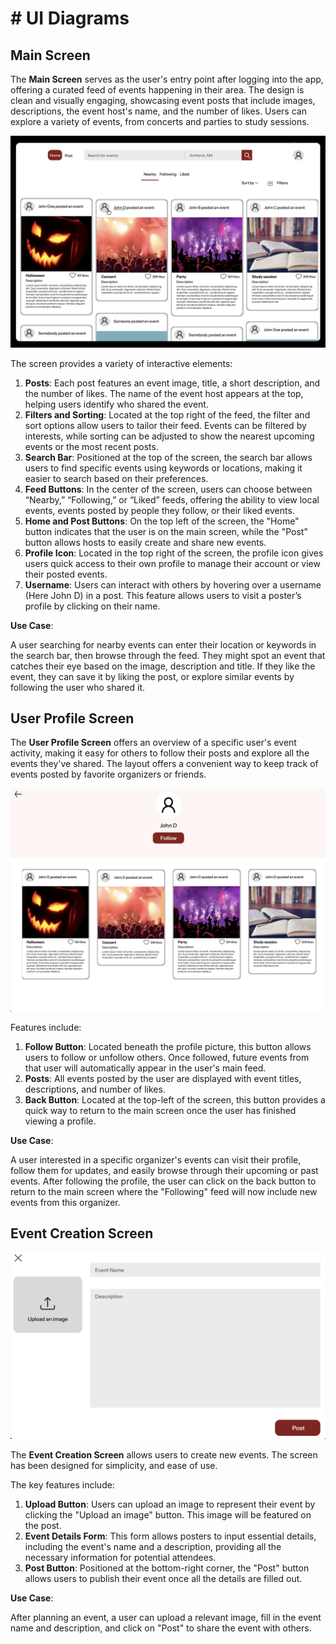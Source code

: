 # # UI Diagrams

## Main Screen

The **Main Screen** serves as the user's entry point after logging into the app, offering a curated feed of events happening in their area. The design is clean and visually engaging, showcasing event posts that include images, descriptions, the event host's name, and the number of likes. Users can explore a variety of events, from concerts and parties to study sessions.

![Main Screen](team/MainDashboard.png)

The screen provides a variety of interactive elements:

1. **Posts**: Each post features an event image, title, a short description, and the number of likes. The name of the event host appears at the top, helping users identify who shared the event.
2. **Filters and Sorting**: Located at the top right of the feed, the filter and sort options allow users to tailor their feed. Events can be filtered by interests, while sorting can be adjusted to show the nearest upcoming events or the most recent posts.
3. **Search Bar**: Positioned at the top of the screen, the search bar allows users to find specific events using keywords or locations, making it easier to search based on their preferences.
4. **Feed Buttons**: In the center of the screen, users can choose between “Nearby,” “Following,” or “Liked” feeds, offering the ability to view local events, events posted by people they follow, or their liked events.
5. **Home and Post Buttons**: On the top left of the screen, the "Home" button indicates that the user is on the main screen, while the "Post" button allows hosts to easily create and share new events.
6. **Profile Icon**: Located in the top right of the screen, the profile icon gives users quick access to their own profile to manage their account or view their posted events.
6. **Username**: Users can interact with others by hovering over a username (Here John D) in a post. This feature allows users to visit a poster’s profile by clicking on their name.

**Use Case**: 

A user searching for nearby events can enter their location or keywords in the search bar, then browse through the feed. They might spot an event that catches their eye based on the image, description and title. If they like the event, they can save it by liking the post, or explore similar events by following the user who shared it.

## User Profile Screen

The **User Profile Screen** offers an overview of a specific user's event activity, making it easy for others to follow their posts and explore all the events they've shared. The layout offers a convenient way to keep track of events posted by favorite organizers or friends.

![User Profile Screen](team/Profile.png)

Features include:
1. **Follow Button**: Located beneath the profile picture, this button allows users to follow or unfollow others. Once followed, future events from that user will automatically appear in the user's main feed.
2. **Posts**: All events posted by the user are displayed with event titles, descriptions, and number of likes.
3. **Back Button**: Located at the top-left of the screen, this button provides a quick way to return to the main screen once the user has finished viewing a profile.

**Use Case**: 

A user interested in a specific organizer's events can visit their profile, follow them for updates, and easily browse through their upcoming or past events. After following the profile, the user can click on the back button to return to the main screen where the "Following" feed will now include new events from this organizer.

## Event Creation Screen

![Event Creation](team/Post.png)

The **Event Creation Screen** allows users to create new events. The screen has been designed for simplicity, and ease of use.

The key features include:
1. **Upload Button**: Users can upload an image to represent their event by clicking the "Upload an image" button. This image will be featured on the post.
2. **Event Details Form**: This form allows posters to input essential details, including the event's name and a description, providing all the necessary information for potential attendees. 
3. **Post Button**: Positioned at the bottom-right corner, the "Post" button allows users to publish their event once all the details are filled out.

**Use Case**: 

After planning an event, a user can upload a relevant image, fill in the event name and description, and click on "Post" to share the event with others. 